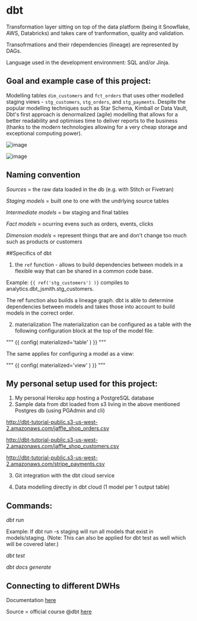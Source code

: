 # dbt

Transformation layer sitting on top of the data platform (being it Snowflake, AWS, Databricks) and takes care of tranformation, quality and validation. 

Transofrmations and their rdependencies (lineage) are represented by DAGs.

Language used in the development environment: SQL and/or Jinja.

## Goal and example case of this project:

Modelling tables `dim_customers`  and `fct_orders` that uses other modelled staging views - `stg_customers`, `stg_orders`, and `stg_payments`. 
Despite the popular modelling techniques such as Star Schema, Kimball or Data Vault, Dbt's first approach is denormalized (agile) modelling that 
allows for a better readability and optimises time to deliver reports to the business (thanks to the modern technologies allowing for a very 
cheap storage and exceptional computing power).

![image](https://user-images.githubusercontent.com/39126832/149624854-067c7abe-980a-4231-9d4f-5f00660eb119.png)


![image](https://user-images.githubusercontent.com/39126832/149541428-18bf8ee5-d9b9-4813-82ff-80787966601e.png)

## Naming convention

*Sources* = the raw data loaded in the db (e.g. with Stitch or Fivetran)

*Staging models* = built one to one with the undrlying source tables

*Intermediate models* = bw staging and final tables

*Fact models* = ocurring evens such as orders, events, clicks

*Dimension models* = represent things that are and don't change too much such as products or customers


##Specifics of dbt

1. the `ref` function - allows to build dependencies between models in a flexible way that can be shared in a common code base.

Example: `{{ ref('stg_customers') )}` compiles to analytics.dbt_jsmith.stg_customers.

The ref function also builds a lineage graph. dbt is able to determine dependencies between models and takes those into account to build models in the correct order.

2. materialization
The materialization can be configured as a table with the following configuration block at the top of the model file:

"""
{{ config(
materialized='table'
) }}
"""

The same applies for configuring a model as a view:

"""
{{ config(
materialized='view'
) }}
"""


## My personal setup used for this project:

1. My personal Heroku app hosting a PostgreSQL database
2. Sample data from dbt loaded from s3 living in the above mentioned Postgres db (using PGAdmin and cli)

http://dbt-tutorial-public.s3-us-west-2.amazonaws.com/jaffle_shop_orders.csv

http://dbt-tutorial-public.s3-us-west-2.amazonaws.com/jaffle_shop_customers.csv

http://dbt-tutorial-public.s3-us-west-2.amazonaws.com/stripe_payments.csv

3. Git integration with the dbt cloud service

4. Data modelling directly in dbt cloud (1 model per 1 output table)


## Commands:

*dbt run*

Example: If dbt run -s staging will run all models that exist in models/staging. (Note: This can also be applied for dbt test as well which will be covered later.)


*dbt test*

*dbt docs generate*


## Connecting to different DWHs 

Documentation [here](https://docs.getdbt.com/docs/dbt-cloud/cloud-configuring-dbt-cloud/connecting-your-database)

Source = official course @dbt [here](https://courses.getdbt.com/courses/take/fundamentals/lessons/30210802-welcome)
